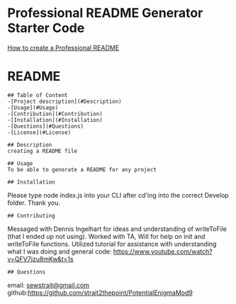 # Professional README Generator Starter Code

[How to create a Professional README](https://coding-boot-camp.github.io/full-stack/github/professional-readme-guide)

# README

    ## Table of Content
    -[Project description](#Description)
    -[Usage](#Usage)
    -[Contribution](#Contribution)
    -[Installation](#Installation)
    -[Questions](#Questions)
    -[License](#License)
    
    ## Description
    creating a README file
    
    ## Usage
    To be able to generate a README for any project

    ## Installation
  Please type node index.js into your CLI after cd'ing into the correct Develop folder.  Thank you.
    
    ## Contributing
  Messaged with Dennis Ingelhart for ideas and understanding of writeToFile (that I ended up not using).
  Worked with TA, Will for help on init and writeToFile functions.
  Utilized tutorial for assistance with understanding what I was doing and general code:
  https://www.youtube.com/watch?v=QFV7jzu8mKw&t=1s

    
    ## Questions
   email: sewstrait@gmail.com
   github:https://github.com/strait2thepoint/PotentialEnigmaMod9
    
   
